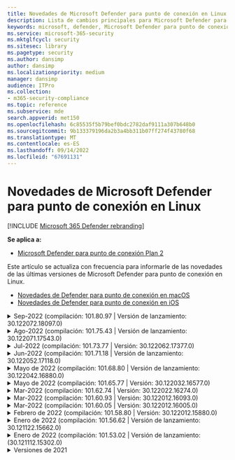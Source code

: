 ```yaml
---
title: Novedades de Microsoft Defender para punto de conexión en Linux
description: Lista de cambios principales para Microsoft Defender para punto de conexión en Linux.
keywords: microsoft, defender, Microsoft Defender para punto de conexión, linux, whatsnew, release
ms.service: microsoft-365-security
ms.mktglfcycl: security
ms.sitesec: library
ms.pagetype: security
ms.author: dansimp
author: dansimp
ms.localizationpriority: medium
manager: dansimp
audience: ITPro
ms.collection:
- m365-security-compliance
ms.topic: reference
ms.subservice: mde
search.appverid: met150
ms.openlocfilehash: 6c85535f5b79bef0bdc2782daf9111a307b648b0
ms.sourcegitcommit: 9b133379196da2b3a4bb311b07ff274f43780f68
ms.translationtype: MT
ms.contentlocale: es-ES
ms.lasthandoff: 09/14/2022
ms.locfileid: "67691131"
---
```

# <a name="whats-new-in-microsoft-defender-for-endpoint-on-linux"></a>Novedades de Microsoft Defender para punto de conexión en Linux

[!INCLUDE [Microsoft 365 Defender rebranding](../../includes/microsoft-defender.md)]

**Se aplica a:**
- [Microsoft Defender para punto de conexión Plan 2](https://go.microsoft.com/fwlink/p/?linkid=2154037)


Este artículo se actualiza con frecuencia para informarle de las novedades de las últimas versiones de Microsoft Defender para punto de conexión en Linux. 

- [Novedades de Defender para punto de conexión en macOS](mac-whatsnew.md)
- [Novedades de Defender para punto de conexión en iOS](ios-whatsnew.md)

<details>
  <summary>Sep-2022 (compilación: 101.80.97 | Versión de lanzamiento: 30.122072.18097.0)</summary>

&ensp;Fecha de publicación: **14 de septiembre de 2022**<br/>
&ensp;Publicado: **14 de septiembre de 2022**<br/>
&ensp;Compilación: **101.80.97**<br/>
&ensp;Versión de lanzamiento: **30.122072.18097.0**<br/>
&ensp;Versión del motor: **1.1.19300.3**<br/>
&ensp;Versión de firma: **1.369.395.0**<br/>

**Novedades**

- Corrige un bloqueo del kernel observado en cargas de trabajo de clientes seleccionados que ejecutan la versión 101.75.43 de mdatp. Después de RCA, esto se atribuyó a una condición de carrera al liberar la propiedad de un descriptor de archivo de sensor. La condición de carrera se expuso debido a un cambio reciente del producto en la ruta de apagado. Este problema no afecta a los clientes de las versiones más recientes del kernel (5.1+).
</br>

<br/><br/>
</details>

<details>
  <summary>Ago-2022 (compilación: 101.75.43 | Versión de lanzamiento: 30.122071.17543.0)</summary>

&ensp;Fecha de lanzamiento: **2 de agosto de 2022**<br/>
&ensp;Publicado: **2 de agosto de 2022**<br/>
&ensp;Compilación: **101.75.43**<br/>
&ensp;Versión de lanzamiento: **30.122071.17543.0**<br/>
&ensp;Versión del motor: **1.1.19300.3**<br/>
&ensp;Versión de firma: **1.369.395.0**<br/>

**Novedades**

- Se ha agregado compatibilidad con Red Hat Enterprise Linux versión 9.0
- Se ha agregado un nuevo campo en la salida de `mdatp health` que se puede usar para consultar el nivel de cumplimiento de la característica de protección de red. Se llama al `network_protection_enforcement_level` nuevo campo y puede tomar uno de los siguientes valores: `audit`, `block`o `disabled`.
- Se ha corregido un error de producto en el que varias detecciones del mismo contenido podían dar lugar a entradas duplicadas en el historial de amenazas.
- Se ha corregido un problema por el que uno de los procesos generados por el producto (`mdatp_audisp_plugin`) a veces no se terminaba correctamente cuando se detuvo el servicio.
- Otras correcciones de errores
</br>

<br/><br/>
</details>

<details>
  <summary>Jul-2022 (compilación: 101.73.77 | Versión: 30.122062.17377.0)</summary>

&ensp;Fecha de lanzamiento: **21 de julio de 2022**<br/>
&ensp;Publicado: **21 de julio de 2022**<br/>
&ensp;Compilación: **101.73.77**<br/>
&ensp;Versión de lanzamiento: **30.122062.17377.0**<br/>
&ensp;Versión del motor: **1.1.19200.3**<br/>
&ensp;Versión de firma: **1.367.1011.0**<br/>


**Novedades**

- Se ha agregado una opción para [configurar el cálculo de hash de archivos](linux-preferences.md#configure-file-hash-computation-feature).
- A partir de esta compilación, el producto tendrá el nuevo motor antimalware de forma predeterminada.
- Mejoras de rendimiento para las operaciones de copia de archivos
- Correcciones de errores
</br>

<br/><br/>
</details>

<details>
  <summary>Jun-2022 (compilación: 101.71.18 | Versión de lanzamiento: 30.122052.17118.0)</summary>

&ensp;Fecha de lanzamiento: **24 de junio de 2022**<br/>
&ensp;Publicado: **24 de junio de 2022**<br/>
&ensp;Compilación: **101.71.18**<br/>
&ensp;Versión de lanzamiento: **30.122052.17118.0**<br/>


**Novedades**

- Corrección para admitir el almacenamiento de definiciones en ubicaciones no estándar (fuera de /var) para las actualizaciones de definiciones v2
- Se ha corregido un problema en el sensor de producto usado en RHEL 6 que podía provocar un bloqueo del sistema operativo.
- `mdatp connectivity test` se extendió con una dirección URL adicional que el producto requiere para funcionar correctamente. La nueva dirección URL es [https://go.microsoft.com/fwlink/?linkid=2144709](https://go.microsoft.com/fwlink/?linkid=2144709).
- Hasta ahora, el nivel de registro del producto no se conservaba entre los reinicios del producto. A partir de esta versión, hay un nuevo modificador de la herramienta de línea de comandos que conserva el nivel de registro. El nuevo comando es `mdatp log level persist --level <level>`.
- Se quitó la dependencia del `python` paquete de instalación del producto.
- Mejoras de rendimiento para las operaciones de copia de archivos y el procesamiento de eventos de red originados en `auditd`
- Correcciones de errores
</br>

<br/><br/>
</details>


<details>
  <summary>Mayo de 2022 (compilación: 101.68.80 | Versión de lanzamiento: 30.122042.16880.0)</summary>

&ensp;Fecha de lanzamiento: **23 de mayo de 2022**<br/>
&ensp;Publicado: **23 de mayo de 2022**<br/>
&ensp;Compilación: **101.68.80**<br/>
&ensp;Versión de lanzamiento: **30.122042.16880.0**<br/>

**Novedades** 

- Se ha agregado compatibilidad con la versión `2.6.32-754.47.1.el6.x86_64` del kernel cuando se ejecuta en RHEL 6.
- En RHEL 6, el producto ahora se puede instalar en dispositivos que ejecutan Unbreakable Enterprise Kernel (UEK)
- Se ha corregido un problema por el que el nombre del proceso a veces se mostraba incorrectamente como `unknown` cuando se ejecutaba `mdatp diagnostic real-time-protection-statistics`
- Se ha corregido un error por el que el producto a veces detectaba archivos incorrectamente dentro de la carpeta de cuarentena.
- Se ha corregido un problema por el que la `mdatp` herramienta de línea de comandos no funcionaba cuando `/opt` se montaba como un vínculo temporal.
- Mejoras de rendimiento & correcciones de errores
</br>

<br/><br/>
</details>

<details>
<summary>Mayo de 2022 (compilación: 101.65.77 | Versión: 30.122032.16577.0)</summary>

&ensp;Fecha de lanzamiento: **2 de mayo de 2022**<br/>
&ensp;Publicado: **2 de mayo de 2022**<br/>
&ensp;Compilación: **101.65.77**<br/>
&ensp;Versión de lanzamiento: **30.122032.16577.0**<br/>


**Novedades**

- Se ha mejorado el `conflicting_applications` campo en `mdatp health` para mostrar solo los 10 procesos más recientes y también para incluir los nombres de los procesos. Esto facilita la identificación de los procesos que pueden entrar en conflicto con Microsoft Defender para punto de conexión para Linux.
- Correcciones de errores


<br/><br/>
</details><details>
<summary>Mar-2022 (compilación: 101.62.74 | Versión: 30.122022.16274.0)</summary>

&ensp;Fecha de lanzamiento: **24 de marzo de 2022**<br/>
&ensp;Publicado: **24 de marzo de 2022**<br/>
&ensp;Compilación: **101.62.74**<br/>
&ensp;Versión de lanzamiento: **30.122022.16274.0**<br/>


**Novedades**

- Se ha corregido un problema por el que el producto bloqueaba incorrectamente el acceso a archivos de más de 2 GB al ejecutarse en versiones anteriores del kernel.
- Correcciones de errores


<br/><br/>
</details><details>
<summary>Mar-2022 (compilación: 101.60.93 | Versión: 30.122012.16093.0)</summary>

&ensp;Fecha de lanzamiento: **9 de marzo de 2022**<br/>
&ensp;Publicado: **9 de marzo de 2022**<br/>
&ensp;Compilación: **101.60.93**<br/>
&ensp;Versión de lanzamiento: **30.122012.16093.0**<br/>

**Novedades**

- Esta versión contiene una actualización de seguridad para [CVE-2022-23278](https://msrc-blog.microsoft.com/2022/03/08/guidance-for-cve-2022-23278-spoofing-in-microsoft-defender-for-endpoint/)


<br/><br/>
</details><details>
<summary>Mar-2022 (compilación: 101.60.05 | Versión: 30.122012.16005.0)</summary>

&ensp;Fecha de lanzamiento: **3 de marzo de 2022**<br/>
&ensp;Publicado: **3 de marzo de 2022**<br/>
&ensp;Compilación: **101.60.05**<br/>
&ensp;Versión: **30.122012.16005.0**<br/>

**Novedades**

- Se ha agregado compatibilidad con la versión 2.6.32-754.43.1.el6.x86_64 del kernel para RHEL 6.10
- Correcciones de errores


<br/><br/>
</details><details>
<summary>Febrero de 2022 (compilación: 101.58.80 | Versión: 30.122012.15880.0)</summary>

&ensp;Fecha de publicación: **20 de febrero de 2022**<br/>
&ensp;Publicado: **20 de febrero de 2022**<br/>
&ensp;Compilación: **101.58.80**<br/>
&ensp;Versión: **30.122012.15880.0**<br/>

**Novedades**

- La herramienta de línea de comandos ahora admite la restauración de archivos en cuarentena en una ubicación distinta a la en la que se detectó originalmente el archivo. Esto se puede hacer a través de `mdatp threat quarantine restore --id [threat-id] --path [destination-folder]`.
- A partir de esta versión, la protección de red para Linux se puede evaluar a petición
- Correcciones de errores



<br/><br/>
</details><details>
<summary>Enero de 2022 (compilación: 101.56.62 | Versión de lanzamiento: 30.121122.15662.0)</summary>

&ensp;Fecha de publicación: **26 de enero de 2022**<br/>
&ensp;Publicado: **26 de enero de 2022**<br/>
&ensp;Compilación: **101.56.62**<br/>
&ensp;Versión de lanzamiento: **30.121122.15662.0**<br/>

**Novedades**

- Se ha corregido un bloqueo de producto introducido en la versión 101.53.02 y que ha afectado a varios clientes.


<br/><br/>
</details><details>
<summary>Enero de 2022 (compilación: 101.53.02 | Versión de lanzamiento: (30.121112.15302.0)</summary>

&ensp;Fecha de publicación: **8 de enero de 2022**<br/>
&ensp;Publicado: **8 de enero de 2022**<br/>
&ensp;Compilación: **101.53.02**<br/>
&ensp;Versión de lanzamiento: **30.121112.15302.0**<br/>

**Novedades**

- Mejoras de rendimiento & correcciones de errores



</details>

<details><summary> Versiones de 2021</summary><blockquote>
  <details><summary>(Compilación: 101.52.57 | Versión de lanzamiento: 30.121092.15257.0)</summary>
   
  <p><b> Compilación: 101.52.57 <br>
Versión de lanzamiento: 30.121092.15257.0</b></p>
   
  <p><b> Novedades </b></p>

   - Se ha agregado una funcionalidad para detectar los archivos JAR de log4j vulnerables que usan las aplicaciones Java. La máquina se inspecciona periódicamente para ejecutar procesos de Java con jars log4j cargados. La información se notifica al back-end Microsoft Defender para punto de conexión y se expone en el área Administración de vulnerabilidades del portal.
   
   </details>

  <details><summary>(Compilación: 101.47.76 | Versión de lanzamiento: 30.121092.14776.0)</summary>
   
  <p><b> Compilación: 101.47.76 <br>
Versión de lanzamiento: 30.121092.14776.0</b></p>
   
  <p><b>Novedades</b></p>

   - Se ha agregado un nuevo modificador a la herramienta de línea de comandos para controlar si los archivos se examinan durante los exámenes a petición. Esto se puede configurar a través de mdatp config scan-archives --value [enabled/disabled]. De forma predeterminada, se establece en habilitado.

   - Correcciones de errores

   </details>

   <details><summary>(Compilación: 101.45.13 | Versión de lanzamiento: 30.121082.14513.0)</summary>
   
  <p> 
  Compilación: <b>101.45.13 </b>  <br>
Versión de lanzamiento:<b> 30.121082.14513.0 </b></p>
   
  <p><b>Novedades</b></p>

  - A partir de esta versión, se ofrece compatibilidad con Microsoft Defender para punto de conexión a las siguientes distribuciones:

    - Versiones de RHEL6.7-6.10 y CentOS6.7-6.10.
    - Amazon Linux 2
    - Fedora 33 o superior

  - Correcciones de errores

   </details>


   <details><summary>(Compilación: 101.45.00 | Versión: 30.121072.14500.0)</summary>
   
   <p> 
   Compilación:<b> 101.45.00</b> <br>
Versión de lanzamiento: <b>30.121072.14500.0</b></p>
   
   <p><b>Novedades</b></p>
      

  - Se han agregado nuevos modificadores a la herramienta de línea de comandos:
    - Control del grado de paralelismo para los exámenes a petición. Esto se puede configurar a través de `mdatp config maximum-on-demand-scan-threads --value [number-between-1-and-64]`. De forma predeterminada, se usa un grado de paralelismo de `2` .
    - Controlar si los exámenes después de las actualizaciones de inteligencia de seguridad están habilitados o deshabilitados. Esto se puede configurar a través de `mdatp config scan-after-definition-update --value [enabled/disabled]`. De forma predeterminada, se establece en `enabled`.
  - Cambiar el nivel de registro del producto ahora requiere elevación
  - Correcciones de errores

   </details>

   <details><summary>(Compilación: 101.39.98 | Versión: 30.121062.13998.0)</summary>
   
   <p> 
   Compilación: <b>101.39.98 </b><br>
Versión de lanzamiento: <b>30.121062.13998.0</b></p>
   
   <p><b>Novedades</b></p>

  - Mejoras de rendimiento & correcciones de errores
  
   </details>

   <details><summary>(Compilación: 101.34.27 | Versión de lanzamiento: 30.121052.13427.0)</summary>
   
   <p> 
   Compilación:<b> 101.34.27</b> <br>
Versión de lanzamiento: <b>30.121052.13427.0</b></p>
   
   <p><b>Novedades</b></p>

   - Mejoras de rendimiento & correcciones de errores
  
   </details>

   <details><summary>(Compilación: 101.29.64 | Versión: 30.121042.12964.0)</summary>
   
   <p> 
   Compilación:<b> 101.29.64 </b><br>
Versión de lanzamiento:<b> 30.121042.12964.0</b></p>
   
   <p><b>Novedades</b></p>

   - A partir de esta versión, las amenazas detectadas durante los exámenes antivirus a petición desencadenados a través del cliente de línea de comandos se corrigen automáticamente. Las amenazas detectadas durante los exámenes desencadenados a través de la interfaz de usuario todavía requieren una acción manual.
   - `mdatp diagnostic real-time-protection-statistics` ahora admite dos conmutadores adicionales:
     - `--sort`: ordena la salida descendente por el número total de archivos examinados.
     - `--top N`: muestra los N resultados principales (solo funciona si `--sort` también se especifica)
   - Mejoras de rendimiento & correcciones de errores
  
   </details>

   <details><summary>(Compilación: 101.25.72 | Versión de lanzamiento: 30.121022.12563.0)</summary>
   
   <p> 
   Compilación:<b> 101.25.72</b> <br>
Versión de lanzamiento: <b>30.121022.12563.0</b></p>
   
   <p><b>Novedades</b></p>

   - Microsoft Defender para punto de conexión en Linux ya está disponible en versión preliminar para los clientes del Gobierno de EE. UU. Para obtener más información, consulte [Microsoft Defender para punto de conexión para clientes del gobierno de EE. UU](gov.md).
   - Se ha corregido un problema por el que el uso de Microsoft Defender para punto de conexión en Linux en sistemas con sistemas de archivos FUSE provocaba que el sistema operativo se bloquease.
   - Mejoras de rendimiento & otras correcciones de errores
  
   </details>

   
   <details><summary>(Compilación: 101.25.63 | Versión de lanzamiento: 30.121022.12563.0)</summary>
   
   <p> 
   Compilación:<b> 101.25.63</b> <br>
Versión de lanzamiento: <b>30.121022.12563.0</b></p>
   
   <p><b>Novedades</b></p>

   - Mejoras de rendimiento & correcciones de errores
  
   </details>

   <details><summary>(Compilación: 101.23.64 | Versión: 30.121021.12364.0)</summary>
   
   <p>
Compilación:<b> 101.23.64 </b><br>
Versión: 30.121021.12364.0</b></p>
   
   <p><b>Novedades</b></p>

   - Mejora del rendimiento de la situación en la que se agrega un punto de montaje completo a la lista de exclusión del antivirus. Antes de esta versión, el producto seguía procesando la actividad de archivo que se originaba desde el punto de montaje. A partir de esta versión, se suprime la actividad de archivo de los puntos de montaje excluidos, lo que conduce a un mejor rendimiento del producto.
   - Se ha agregado una nueva opción a la herramienta de línea de comandos para ver información sobre el último examen a petición. Para ver información sobre el último examen a petición, ejecute `mdatp health --details antivirus`
   - Otras mejoras de rendimiento & correcciones de errores
  
   </details>

   <details><summary>(Compilación: 101.18.53)</summary>
   
    <p> 
    Compilación:<b> 101.18.53 </b><br>
        
    <p>Novedades</b></p>

   - EDR para Linux ya está [disponible con carácter general](https://techcommunity.microsoft.com/t5/microsoft-defender-for-endpoint/edr-for-linux-is-now-is-generally-available/ba-p/2048539)
   - Se ha agregado un nuevo modificador de línea de comandos (`--ignore-exclusions`) para omitir las exclusiones de AV durante exámenes personalizados (`mdatp scan custom`)
   - Extendido `mdatp diagnostic create` con un nuevo parámetro (`--path [directory]`) que permite guardar los registros de diagnóstico en un directorio diferente
    - Mejoras de rendimiento & correcciones de errores
    
   </details>





</blockquote></details>


